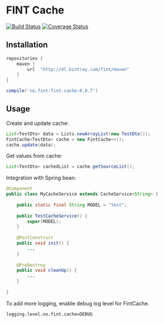 # FINT Cache

[![Build Status](https://travis-ci.org/FINTlibs/fint-cache.svg?branch=master)](https://travis-ci.org/FINTlibs/fint-cache) 
[![Coverage Status](https://coveralls.io/repos/github/FINTlibs/fint-cache/badge.svg?branch=master)](https://coveralls.io/github/FINTlibs/fint-cache?branch=master)

## Installation
```groovy
repositories {
    maven {
        url  "http://dl.bintray.com/fint/maven" 
    }
}

compile('no.fint:fint-cache:0.0.7')
```

## Usage

Create and update cache:
```java
List<TestDto> data = Lists.newArrayList(new TestDto());
FintCache<TestDto> cache = new FintCache<>();
cache.update(data);
```

Get values from cache:
```java
List<TestDto> cachedList = cache.getSourceList();
```

Integration with Spring bean:
```java
@Component
public class MyCacheService extends CacheService<String> {
    
    public static final String MODEL = "test";
    
    public TestCacheService() {
        super(MODEL);
    }
    
    @PostConstruct
    public void init() {
        ...
    }
    
    @PreDestroy
    public void cleanUp() {
        ...
    }
    
}
```

To add more logging, enable debug log level for FintCache.

```properties
logging.level.no.fint.cache=DEBUG
```